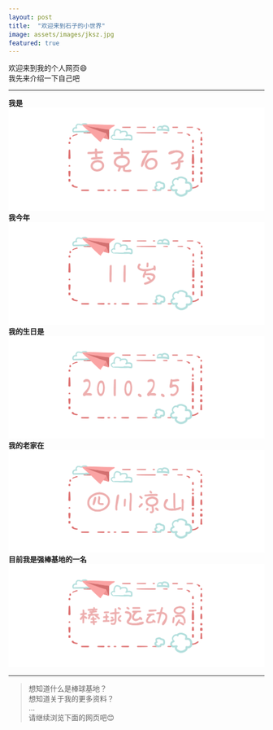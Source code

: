 ```yaml
---
layout: post
title:  "欢迎来到石子的小世界"
image: assets/images/jksz.jpg
featured: true
---  
```


欢迎来到我的个人网页😄  
我先来介绍一下自己吧  

****
**我是**  
![100](../assets/images/石子x.png)  
**我今年**  
![100](../assets/images/11x.png)  
**我的生日是**  
![100](../assets/images/生日x.png)  
**我的老家在**  
![100](../assets/images/四川x.png)  
**目前我是强棒基地的一名**
![100](../assets/images/运动员x.png) 

****
> 想知道什么是棒球基地？  
> 想知道关于我的更多资料？  
> ...  
> 请继续浏览下面的网页吧😊


  
